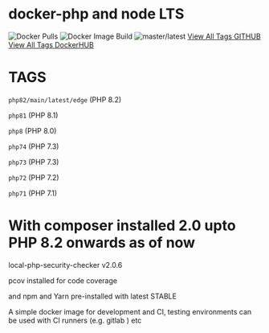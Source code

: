 # docker-php and node LTS 
![Docker Pulls](https://img.shields.io/docker/pulls/msonowal/docker-php-node.svg) ![Docker Image Build](https://github.com/msonowal/docker-php-node/actions/workflows/docker-image.yml/badge.svg)
![master/latest](https://github.com/msonowal/docker-php-node/actions/workflows/docker-image.yml/badge.svg?branch=master)
[View All Tags GITHUB](https://github.com/users/msonowal/packages/container/docker-php-node/versions)
[View All Tags DockerHUB](https://hub.docker.com/repository/docker/msonowal/docker-php-node/tags?page=1&ordering=last_updated)
# TAGS

`php82/main/latest/edge` (PHP 8.2)

`php81` (PHP 8.1)

`php8` (PHP 8.0)

`php74` (PHP 7.3)

`php73` (PHP 7.3)

`php72` (PHP 7.2)

`php71` (PHP 7.1)


# With composer installed 2.0 upto PHP 8.2 onwards as of now

local-php-security-checker v2.0.6

pcov installed for code coverage
<!-- with XDEBUG enabled -->

and npm and Yarn pre-installed with latest STABLE

A simple docker image for development and CI, testing environments can be used with CI runners (e.g. gitlab ) etc
